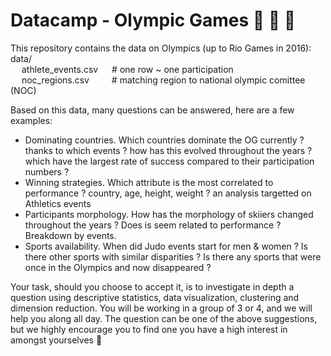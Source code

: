 # Datacamp - Olympic Games 🥇 🥈 🥉

This repository contains the data on Olympics (up to Rio Games in 2016):\
data/\
&emsp; athlete_events.csv &emsp; # one row ~ one participation\
&emsp; noc_regions.csv    &emsp;&emsp; # matching region to national olympic comittee (NOC)

Based on this data, many questions can be answered, here are a few examples:
- Dominating countries. Which countries dominate the OG currently ? thanks to which events ? how has this evolved throughout the years ? which have the largest rate of success compared to their participation numbers ?
- Winning strategies. Which attribute is the most correlated to performance ? country, age, height, weight ? an analysis targetted on Athletics events
- Participants morphology. How has the morphology of skiiers changed throughout the years ? Does is seem related to performance ? Breakdown by events.
- Sports availability. When did Judo events start for men & women ? Is there other sports with similar disparities ? Is there any sports that were once in the Olympics and now disappeared ?

Your task, should you choose to accept it, is to investigate in depth a question using descriptive statistics, data visualization, clustering and dimension reduction. You will be working in a group of 3 or 4, and we will help you along all day. The question can be one of the above suggestions, but we highly encourage you to find one you have a high interest in amongst yourselves :rocket:
